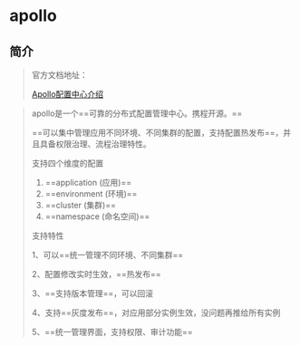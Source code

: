 # apollo

## 简介

> 官方文档地址：
>
> [Apollo配置中心介绍](https://www.apolloconfig.com/#/zh/design/apollo-introduction)

> apollo是一个==可靠的分布式配置管理中心。携程开源。==
>
> ==可以集中管理应用不同环境、不同集群的配置，支持配置热发布==，并且具备权限治理、流程治理特性。
>
> 支持四个维度的配置
>
> 1. ==application (应用)==
> 2. ==environment (环境)==
> 3. ==cluster (集群)==
> 4. ==namespace (命名空间)==
>
> 支持特性
>
> 1、可以==统一管理不同环境、不同集群==
>
> 2、配置修改实时生效，==热发布==
>
> 3、==支持版本管理==，可以回滚
>
> 4、支持==灰度发布==，对应用部分实例生效，没问题再推给所有实例
>
> 5、==统一管理界面，支持权限、审计功能==